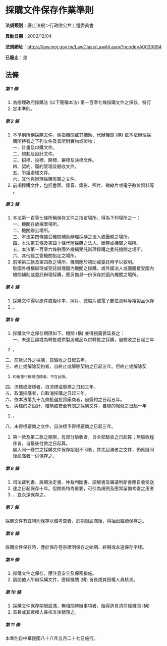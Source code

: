# 採購文件保存作業準則

**法規類別**：廢止法規＞行政院公共工程委員會

**異動日期**：2002/12/04  

**法規網址**：https://law.moj.gov.tw/LawClass/LawAll.aspx?pcode=A0030094

**已廢止**：是



## 法條
##### 第 1 條
1. 為辦理政府採購法 (以下簡稱本法) 第一百零七條採購文件之保存，特訂
1. 定本準則。

##### 第 2 條
1. 本準則所稱採購文件，係指機關或其補助、代辦機關 (構) 依本法辦理採  
購所持有之下列文件及其所附實物或證物：  
一、計畫及申購文件。  
二、規劃及設計文件。  
三、招標、投標、開標、審標及決標文件。  
四、契約、履約管理及驗收文件。  
五、爭議處理文件。  
六、其他與辦理採購有關之文件。
1. 前項採購文件，包括書面、錄音、錄影、照片、微縮片或電子數位資料等  
。

##### 第 3 條
1. 本法第一百零七條所稱保存文件之指定場所，得為下列場所之一：  
一、機關存放檔案場所。  
二、機關辦公場所。  
三、本法第四條接受機關補助辦理採購之法人或團體之場所。  
四、本法第五條及第四十條代辦採購之法人、團體或機關之場所。  
五、本法第一百零六條駐國外機構受託辦理採購之委託機關之場所。  
六、其他經主管機關指定之場所。
1. 前項第三款及第四款之場所，機關應於補助或委託時予以敘明。  
駐國外機構辦理或受託辦理國內機關之採購，或外國法人或團體接受國內  
機關補助或委託辦理採購，應另備具一份保存於國內機關之場所。

##### 第 4 條
1. 採購文件得以原件或複印本、照片、微縮片或電子數位資料等複製品保存
1. 。

##### 第 5 條
1. 採購文件之保存期限如下，機關 (構) 並得視需要延長之：  
一、未達巨額或為轉售或供製造成品以供轉售之採購，自驗收之日起三年
1.     。  
二、前款以外之採購，自驗收之日起五年。  
三、終止或解除契約者，自終止或解除契約之日起五年。但終止或解除契
1.     約後重行辦理招標者，不在此限。  
四、流標或廢標者，自流標或廢標之日起三年。  
五、取消採購者，自取消採購之日起三年。  
六、依本法第九十九條甄選投資廠商者，自簽約之日起五年。  
七、與標的之設計、結構或安全有關之採購文件，自標的報廢之日起一年
1.     。  
八、未得標廠商之文件，自決標予得標廠商之日起三年。
1. 第一款及第二款之期限，有部分驗收者，自全部驗收之日起算；無驗收程  
序者，自最後付款之日起算。  
編入同一卷宗之採購文件保存期限不同者，其先屆滿者之文件，仍應隨同  
後屆滿者一併保存之。

##### 第 6 條
1. 司法裁判書、訴願決定書、仲裁判斷書、調解書及審議判斷書應自收受送
1. 達之日起保存十年。但關係特為重要，可引為規例及應常留備考查之用者
1. ，宜永遠保存之。

##### 第 7 條
採購文件有宜特別保存以備考查者，於期限屆滿後，得抽出繼續保存之。

##### 第 8 條
採購文件保存時，應於保存卷宗標明保存之始期、終期或永遠保存字樣。

##### 第 9 條
1. 採購文件之保存，應注意安全及保密措施。
1. 調閱他人所辦採購文件，應經機關 (構) 首長或其授權人員核准。

##### 第 10 條
1. 採購文件保存期限屆滿，無相關待辦事項者，始得造具清冊經機關 (構)
1. 首長或其授權人員核准後銷毀之。

##### 第 11 條
本準則自中華民國八十八年五月二十七日施行。


